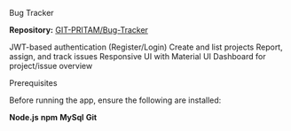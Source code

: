  Bug Tracker



**Repository:** [GIT-PRITAM/Bug-Tracker](https://github.com/GIT-PRITAM/Bug-Tracker)


JWT-based authentication (Register/Login)
Create and list projects
Report, assign, and track issues
Responsive UI with Material UI
Dashboard for project/issue overview

 Prerequisites

Before running the app, ensure the following are installed:

 **Node.js** 
 **npm** 
 **MySql** 
 **Git**



